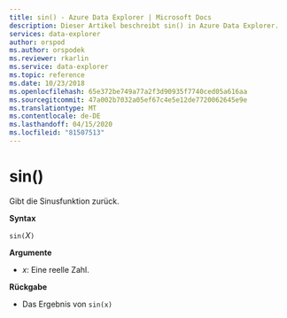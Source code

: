 ```yaml
---
title: sin() - Azure Data Explorer | Microsoft Docs
description: Dieser Artikel beschreibt sin() in Azure Data Explorer.
services: data-explorer
author: orspod
ms.author: orspodek
ms.reviewer: rkarlin
ms.service: data-explorer
ms.topic: reference
ms.date: 10/23/2018
ms.openlocfilehash: 65e372be749a77a2f3d90935f7740ced05a616aa
ms.sourcegitcommit: 47a002b7032a05ef67c4e5e12de7720062645e9e
ms.translationtype: MT
ms.contentlocale: de-DE
ms.lasthandoff: 04/15/2020
ms.locfileid: "81507513"
---
```

# <a name="sin"></a>sin()

Gibt die Sinusfunktion zurück.

**Syntax**

`sin(`*X*`)`

**Argumente**

* *x*: Eine reelle Zahl.

**Rückgabe**

* Das Ergebnis von `sin(x)`